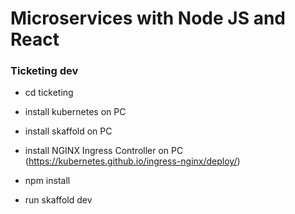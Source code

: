# Microservices with Node JS and React

### Ticketing dev

- cd ticketing

- install kubernetes on PC

- install skaffold on PC

- install NGINX Ingress Controller on PC (https://kubernetes.github.io/ingress-nginx/deploy/)

- npm install

- run skaffold dev

